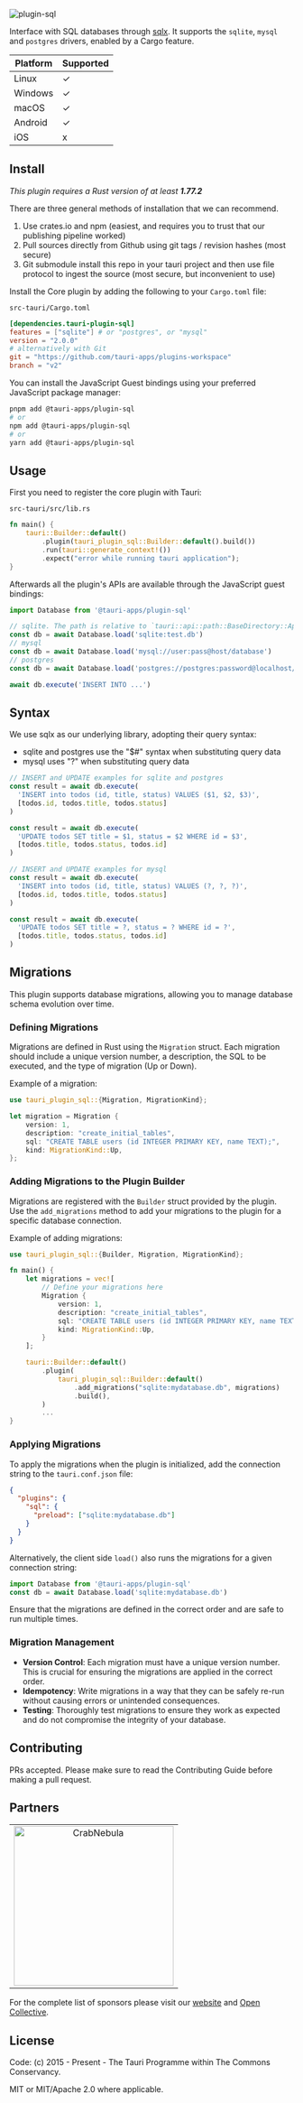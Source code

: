 ![plugin-sql](https://github.com/tauri-apps/plugins-workspace/raw/v2/plugins/sql/banner.png)

Interface with SQL databases through [sqlx](https://github.com/launchbadge/sqlx). It supports the `sqlite`, `mysql` and `postgres` drivers, enabled by a Cargo feature.

| Platform | Supported |
| -------- | --------- |
| Linux    | ✓         |
| Windows  | ✓         |
| macOS    | ✓         |
| Android  | ✓         |
| iOS      | x         |

## Install

_This plugin requires a Rust version of at least **1.77.2**_

There are three general methods of installation that we can recommend.

1. Use crates.io and npm (easiest, and requires you to trust that our publishing pipeline worked)
2. Pull sources directly from Github using git tags / revision hashes (most secure)
3. Git submodule install this repo in your tauri project and then use file protocol to ingest the source (most secure, but inconvenient to use)

Install the Core plugin by adding the following to your `Cargo.toml` file:

`src-tauri/Cargo.toml`

```toml
[dependencies.tauri-plugin-sql]
features = ["sqlite"] # or "postgres", or "mysql"
version = "2.0.0"
# alternatively with Git
git = "https://github.com/tauri-apps/plugins-workspace"
branch = "v2"
```

You can install the JavaScript Guest bindings using your preferred JavaScript package manager:

```sh
pnpm add @tauri-apps/plugin-sql
# or
npm add @tauri-apps/plugin-sql
# or
yarn add @tauri-apps/plugin-sql
```

## Usage

First you need to register the core plugin with Tauri:

`src-tauri/src/lib.rs`

```rust
fn main() {
    tauri::Builder::default()
        .plugin(tauri_plugin_sql::Builder::default().build())
        .run(tauri::generate_context!())
        .expect("error while running tauri application");
}
```

Afterwards all the plugin's APIs are available through the JavaScript guest bindings:

```javascript
import Database from '@tauri-apps/plugin-sql'

// sqlite. The path is relative to `tauri::api::path::BaseDirectory::AppConfig`.
const db = await Database.load('sqlite:test.db')
// mysql
const db = await Database.load('mysql://user:pass@host/database')
// postgres
const db = await Database.load('postgres://postgres:password@localhost/test')

await db.execute('INSERT INTO ...')
```

## Syntax

We use sqlx as our underlying library, adopting their query syntax:

- sqlite and postgres use the "$#" syntax when substituting query data
- mysql uses "?" when substituting query data

```javascript
// INSERT and UPDATE examples for sqlite and postgres
const result = await db.execute(
  'INSERT into todos (id, title, status) VALUES ($1, $2, $3)',
  [todos.id, todos.title, todos.status]
)

const result = await db.execute(
  'UPDATE todos SET title = $1, status = $2 WHERE id = $3',
  [todos.title, todos.status, todos.id]
)

// INSERT and UPDATE examples for mysql
const result = await db.execute(
  'INSERT into todos (id, title, status) VALUES (?, ?, ?)',
  [todos.id, todos.title, todos.status]
)

const result = await db.execute(
  'UPDATE todos SET title = ?, status = ? WHERE id = ?',
  [todos.title, todos.status, todos.id]
)
```

## Migrations

This plugin supports database migrations, allowing you to manage database schema evolution over time.

### Defining Migrations

Migrations are defined in Rust using the `Migration` struct. Each migration should include a unique version number, a description, the SQL to be executed, and the type of migration (Up or Down).

Example of a migration:

```rust
use tauri_plugin_sql::{Migration, MigrationKind};

let migration = Migration {
    version: 1,
    description: "create_initial_tables",
    sql: "CREATE TABLE users (id INTEGER PRIMARY KEY, name TEXT);",
    kind: MigrationKind::Up,
};
```

### Adding Migrations to the Plugin Builder

Migrations are registered with the `Builder` struct provided by the plugin. Use the `add_migrations` method to add your migrations to the plugin for a specific database connection.

Example of adding migrations:

```rust
use tauri_plugin_sql::{Builder, Migration, MigrationKind};

fn main() {
    let migrations = vec![
        // Define your migrations here
        Migration {
            version: 1,
            description: "create_initial_tables",
            sql: "CREATE TABLE users (id INTEGER PRIMARY KEY, name TEXT);",
            kind: MigrationKind::Up,
        }
    ];

    tauri::Builder::default()
        .plugin(
            tauri_plugin_sql::Builder::default()
                .add_migrations("sqlite:mydatabase.db", migrations)
                .build(),
        )
        ...
}
```

### Applying Migrations

To apply the migrations when the plugin is initialized, add the connection string to the `tauri.conf.json` file:

```json
{
  "plugins": {
    "sql": {
      "preload": ["sqlite:mydatabase.db"]
    }
  }
}
```

Alternatively, the client side `load()` also runs the migrations for a given connection string:

```ts
import Database from '@tauri-apps/plugin-sql'
const db = await Database.load('sqlite:mydatabase.db')
```

Ensure that the migrations are defined in the correct order and are safe to run multiple times.

### Migration Management

- **Version Control**: Each migration must have a unique version number. This is crucial for ensuring the migrations are applied in the correct order.
- **Idempotency**: Write migrations in a way that they can be safely re-run without causing errors or unintended consequences.
- **Testing**: Thoroughly test migrations to ensure they work as expected and do not compromise the integrity of your database.

## Contributing

PRs accepted. Please make sure to read the Contributing Guide before making a pull request.

## Partners

<table>
  <tbody>
    <tr>
      <td align="center" valign="middle">
        <a href="https://crabnebula.dev" target="_blank">
          <img src="https://github.com/tauri-apps/plugins-workspace/raw/v2/.github/sponsors/crabnebula.svg" alt="CrabNebula" width="283">
        </a>
      </td>
    </tr>
  </tbody>
</table>

For the complete list of sponsors please visit our [website](https://tauri.app#sponsors) and [Open Collective](https://opencollective.com/tauri).

## License

Code: (c) 2015 - Present - The Tauri Programme within The Commons Conservancy.

MIT or MIT/Apache 2.0 where applicable.
